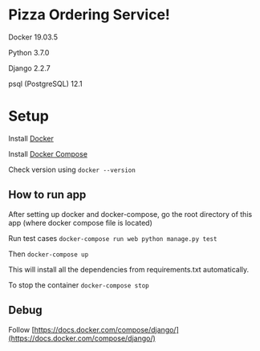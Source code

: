 # Pizza Ordering Service!

Docker  19.03.5

Python 3.7.0

Django 2.2.7

psql (PostgreSQL) 12.1


# Setup

Install [Docker](https://docs.docker.com/v17.09/engine/installation/)

Install [Docker Compose](https://docs.docker.com/compose/install/)

Check version using `docker --version`


## How to run app 
After setting up docker and docker-compose, go the root directory of this app (where docker compose file is located)

Run test cases `docker-compose run web python manage.py test`

 Then `docker-compose up`

This will install all the dependencies from requirements.txt automatically.

To stop the container `docker-compose stop`


## Debug

Follow [https://docs.docker.com/compose/django/](https://docs.docker.com/compose/django/)

